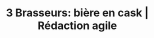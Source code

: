 ---
title: "3 Brasseurs: bière en cask | Rédaction agile"
description: >-
  Rédaction d’une brochure qui présente la nouvelle offre de fabrication de bière des 3 Brasseurs. Découvrir le projet.
slug: 
identifiant: 
image: /img/bierecask.jpg
i18nlanguage: fr
ordre: 1
draft: false
style: style-1
listing:
  big: false
  title: "3 Brasseurs: bière en cask"
  description: Rédaction d’une brochure qui présente la nouvelle offre de fabrication de bière des 3 Brasseurs.
tags:
  - Blogue
  - Production vidéo
  - Projet agile

---